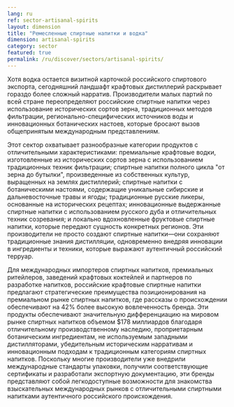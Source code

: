 ```yaml
---
lang: ru
ref: sector-artisanal-spirits
layout: dimension
title: "Ремесленные спиртные напитки и водка"
dimension: artisanal-spirits
category: sector
featured: true
permalink: /ru/discover/sectors/artisanal-spirits/
---
```


Хотя водка остается визитной карточкой российского спиртового экспорта, сегодняшний ландшафт крафтовых дистиллерий раскрывает гораздо более сложный нарратив. Производители малых партий по всей стране переопределяют российские спиртные напитки через использование исторических сортов зерна, традиционных методов фильтрации, регионально-специфических источников воды и инновационных ботанических настоев, которые бросают вызов общепринятым международным представлениям.

Этот сектор охватывает разнообразные категории продуктов с отличительными характеристиками: премиальные крафтовые водки, изготовленные из исторических сортов зерна с использованием традиционных техник фильтрации; спиртные напитки полного цикла "от зерна до бутылки", произведенные из собственных культур, выращенных на землях дистиллерий; спиртные напитки с ботаническими настоями, содержащие уникальные сибирские и дальневосточные травы и ягоды; традиционные русские ликеры, основанные на исторических рецептах; инновационные выдержанные спиртные напитки с использованием русского дуба и отличительных техник созревания; и локально вдохновленные фруктовые спиртные напитки, которые передают сущность конкретных регионов. Эти производители не просто создают спиртные напитки—они сохраняют традиционные знания дистилляции, одновременно внедряя инновации в ингредиенты и техники, которые выражают аутентичный российский терруар.

Для международных импортеров спиртных напитков, премиальных ритейлеров, заведений крафтовых коктейлей и партнеров по разработке напитков, российские крафтовые спиртные напитки предлагают стратегические преимущества позиционирования на премиальном рынке спиртных напитков, где рассказы о происхождении обеспечивают на 42% более высокую вовлеченность бренда. Эти продукты обеспечивают значительную дифференциацию на мировом рынке спиртных напитков объемом $178 миллиардов благодаря отличительному производственному наследию, проприетарным ботаническим ингредиентам, не используемым западными дистилляторами, убедительным историческим нарративам и инновационным подходам к традиционным категориям спиртных напитков. Поскольку многие производители уже внедрили международные стандарты упаковки, получили соответствующие сертификаты и разработали экспортную документацию, эти бренды представляют собой легкодоступные возможности для знакомства взыскательных международных рынков с отличительными спиртными напитками аутентичного российского происхождения.
